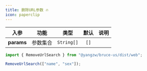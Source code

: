 ```yaml
---
title: 删除URL参数 🔥
icon: paperclip
---
```


入参|功能|类型|默认|说明
:-:|:-:|:-:|:-:|-
**params**|参数集合|`String[]`|`[]`

```js
import { RemoveUrlSearch } from "@yangzw/bruce-us/dist/web";

RemoveUrlSearch(["name", "sex"]);
```